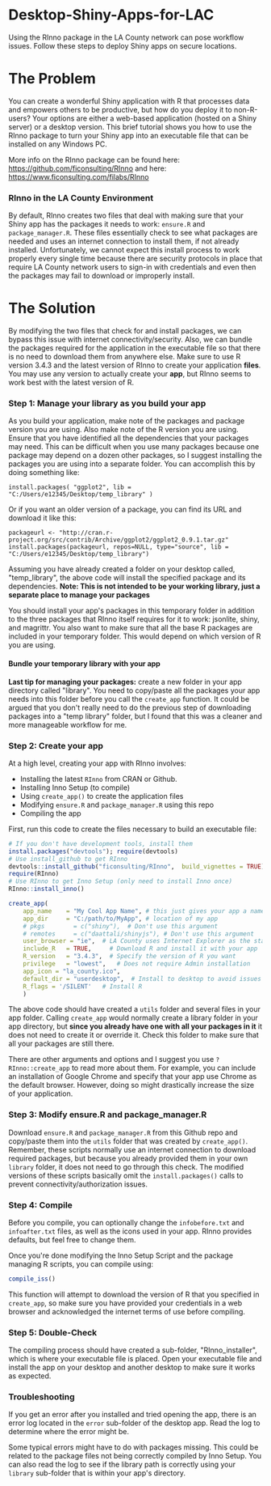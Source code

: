 # Desktop-Shiny-Apps-for-LAC
Using the RInno package in the LA County network can pose workflow issues. Follow these steps to deploy Shiny apps on secure locations.

# The Problem
You can create a wonderful Shiny application with R that processes data and empowers others to be productive, but how do you deploy it to non-R-users? Your options are either a web-based application (hosted on a Shiny server) or a desktop version. This brief tutorial shows you how to use the RInno package to turn your Shiny app into an executable file that can be installed on any Windows PC. 

More info on the RInno package can be found here: https://github.com/ficonsulting/RInno and here: https://www.ficonsulting.com/filabs/RInno

### RInno in the LA County Environment
By default, RInno creates two files that deal with making sure that your Shiny app has the packages it needs to work: `ensure.R` and `package_manager.R`. These files essentially check to see what packages are needed and uses an internet connection to install them, if not already installed. Unfortunately, we cannot expect this install process to work properly every single time because there are security protocols in place that require LA County network users to sign-in with credentials and even then the packages may fail to download or improperly install.  

# The Solution
By modifying the two files that check for and install packages, we can bypass this issue with internet connectivity/security. Also, we can bundle the packages required for the application in the executable file so that there is no need to download them from anywhere else. Make sure to use R version 3.4.3 and the latest version of RInno to create your application __files__. You may use any version to actually create your __app__, but RInno seems to work best with the latest version of R. 

### Step 1: Manage your library as you build your app
As you build your application, make note of the packages and package version you are using. Also make note of the R version you are using. Ensure that you have identified all the dependencies that your packages may need. This can be difficult when you use many packages because one package may depend on a dozen other packages, so I suggest installing the packages you are using into a separate folder. You can accomplish this by doing something like:
  
`install.packages( "ggplot2", lib = "C:/Users/e12345/Desktop/temp_library" )`

Or if you want an older version of a package, you can find its URL and download it like this:
  
`packageurl <- "http://cran.r-project.org/src/contrib/Archive/ggplot2/ggplot2_0.9.1.tar.gz"
install.packages(packageurl, repos=NULL, type="source", lib = "C:/Users/e12345/Desktop/temp_library")`
  
Assuming you have already created a folder on your desktop called, "temp_library", the above code will install the specified package and its dependencies. **Note: This is not intended to be your working library, just a separate place to manage your packages** 

You should install your app's packages in this temporary folder in addition to the three packages that RInno itself requires for it to work: jsonlite, shiny, and magrittr. You also want to make sure that all the base R packages are included in your temporary folder. This would depend on which version of R you are using.

#### Bundle your temporary library with your app
**Last tip for managing your packages:** create a new folder in your app directory called "library". You need to copy/paste all the packages your app needs into this folder before you call the `create_app` function. It could be argued that you don't really need to do the previous step of downloading packages into a "temp library" folder, but I found that this was a cleaner and more manageable workflow for me. 

### Step 2: Create your app
  
At a high level, creating your app with RInno involves:
* Installing the latest `RInno` from CRAN or Github. 
* Installing Inno Setup (to compile)
* Using `create_app()` to create the application files
* Modifying `ensure.R` and `package_manager.R` using this repo
* Compiling the app

First, run this code to create the files necessary to build an executable file:

```r
# If you don't have development tools, install them
install.packages("devtools"); require(devtools)
# Use install_github to get RInno
devtools::install_github("ficonsulting/RInno",  build_vignettes = TRUE)
require(RInno)
# Use RInno to get Inno Setup (only need to install Inno once)
RInno::install_inno()

create_app(
    app_name    = "My Cool App Name", # this just gives your app a name to use on various parts of your app  
    app_dir     = "C:/path/to/MyApp", # location of my app
    # pkgs        = c("shiny"),  # Don't use this argument
    # remotes     = c("daattali/shinyjs"), # Don't use this argument
    user_browser = "ie",  # LA County uses Internet Explorer as the standard browser.
    include_R   = TRUE,     # Download R and install it with your app
    R_version   = "3.4.3",  # Specify the version of R you want
    privilege   = "lowest",   # Does not require Admin installation
    app_icon = "la_county.ico",
    default_dir = "userdesktop",  # Install to desktop to avoid issues with servers
    R_flags = '/SILENT'   # Install R 
    )
```
The above code should have created a `utils` folder and several files in your app folder. Calling `create_app` would normally create a library folder in your app directory, but __since you already have one with all your packages in it__ it does not need to create it or override it. Check this folder to make sure that all your packages are still there.

There are other arguments and options and I suggest you use `?RInno::create_app` to read more about them. For example, you can include an installation of Google Chrome and specify that your app use Chrome as the default browser. However, doing so might drastically increase the size of your application. 

### Step 3: Modify ensure.R and package_manager.R
Download `ensure.R` and `package_manager.R` from this Github repo and copy/paste them into the `utils` folder that was created by `create_app()`. Remember, these scripts normally use an internet connection to download required packages, but because you already provided them in your own `library` folder, it does not need to go through this check. The modified versions of these scripts basically omit the `install.packages()` calls to prevent connectivity/authorization issues.  

### Step 4: Compile
Before you compile, you can optionally change the `infobefore.txt` and `infoafter.txt` files, as well as the icons used in your app. RInno provides defaults, but feel free to change them.

Once you're done modifying the Inno Setup Script and the package managing R scripts, you can compile using:
```r
compile_iss()
```
This function will attempt to download the version of R that you specified in `create_app`, so make sure you have provided your credentials in a web browser and acknowledged the internet terms of use before compiling.

### Step 5: Double-Check
The compiling process should have created a sub-folder, "RInno_installer", which is where your executable file is placed. Open your executable file and install the app on your desktop and another desktop to make sure it works as expected. 

### Troubleshooting
If you get an error after you installed and tried opening the app, there is an error log located in the `error` sub-folder of the desktop app. Read the log to determine where the error might be.
  
Some typical errors might have to do with packages missing. This could be related to the package files not being correctly compiled by Inno Setup. You can also read the log to see if the library path is correctly using your `library` sub-folder that is within your app's directory.

